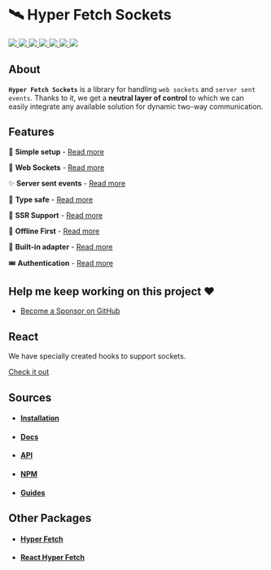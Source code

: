 # 🛰️ Hyper Fetch Sockets

<p>
  <a href="https://bettertyped.com/">
    <img src="https://custom-icon-badges.demolab.com/static/v1?label=&message=BetterTyped&color=333&logo=BT" />
  </a>
  <a href="https://github.com/BetterTyped/hyper-fetch">
    <img src="https://custom-icon-badges.demolab.com/github/stars/BetterTyped/hyper-fetch?logo=star&color=118ab2" />
  </a>
  <a href="https://github.com/BetterTyped/hyper-fetch/blob/main/License.md">
    <img src="https://custom-icon-badges.demolab.com/github/license/BetterTyped/hyper-fetch?logo=law&color=yellow" />
  </a>
  <a href="https://www.npmjs.com/package/@hyper-fetch/sockets">
    <img src="https://custom-icon-badges.demolab.com/npm/v/@hyper-fetch/sockets.svg?logo=npm&color=e76f51" />
  </a>
  <a href="https://api.codeclimate.com/v1/badges/eade9435e75ecea0c004/test_coverage">
    <img src="https://api.codeclimate.com/v1/badges/eade9435e75ecea0c004/test_coverage" />
  </a>
  <a href="https://github.com/BetterTyped/hyper-fetch">
    <img src="https://custom-icon-badges.demolab.com/badge/typescript-%23007ACC.svg?logo=typescript&logoColor=white" />
  </a>
  <a href="https://www.npmjs.com/package/@hyper-fetch/sockets">
    <img src="https://custom-icon-badges.demolab.com/bundlephobia/minzip/@hyper-fetch/sockets?color=64BC4B&logo=package" />
  </a>
</p>

## About

**`Hyper Fetch Sockets`** is a library for handling `web sockets` and `server sent events`. Thanks to it, we get a
**neutral layer of control** to which we can easily integrate any available solution for dynamic two-way communication.

## Features

🔮 **Simple setup** - [Read more](https://hyperfetch.bettertyped.com/docs/guides/sockets/setup)

🎯 **Web Sockets** - [Read more](https://hyperfetch.bettertyped.com/docs/sockets/overview#Websockets)

✨ **Server sent events** - [Read more](https://hyperfetch.bettertyped.com/docs/sockets/overview#Sockets)

🚀 **Type safe** - [Read more](https://hyperfetch.bettertyped.com/docs/guides/sockets/typescript)

🎊 **SSR Support** - [Read more](https://hyperfetch.bettertyped.com/docs/getting-started/environment)

🔋 **Offline First** - [Read more](https://hyperfetch.bettertyped.com/docs/guides/sockets/offline)

📡 **Built-in adapter** - [Read more](https://hyperfetch.bettertyped.com/docs/sockets/adapter)

🎟 **Authentication** - [Read more](https://hyperfetch.bettertyped.com/docs/guides/sockets/authentication)

## Help me keep working on this project ❤️

- [Become a Sponsor on GitHub](https://github.com/sponsors/prc5)

## React

We have specially created hooks to support sockets.

[Check it out](https://hyperfetch.bettertyped.com/react/websockets)

## Sources

- #### [Installation](https://hyperfetch.bettertyped.com/docs/getting-started/installation)
- #### [Docs](https://hyperfetch.bettertyped.com/docs/sockets/overview)
- #### [API](https://hyperfetch.bettertyped.com/api/)
- #### [NPM](https://www.npmjs.com/package/@hyper-fetch/sockets)
- #### [Guides](https://hyperfetch.bettertyped.com/docs/guides/sockets/setup)

## Other Packages

- #### [Hyper Fetch](https://github.com/BetterTyped/hyper-fetch/tree/main/packages/core)
- #### [React Hyper Fetch](https://github.com/BetterTyped/hyper-fetch/tree/main/packages/react)
